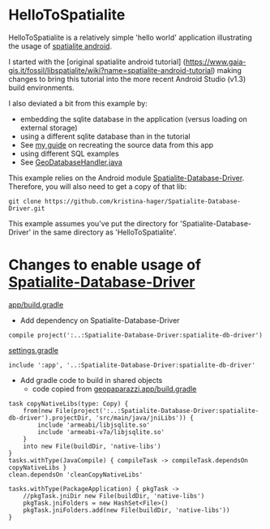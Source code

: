 # HelloToSpatialite

HelloToSpatialite is a relatively simple 'hello world' application illustrating the usage of [spatialite android](https://www.gaia-gis.it/fossil/libspatialite/wiki?name=splite-android).

I started with the [original spatialite android tutorial] (https://www.gaia-gis.it/fossil/libspatialite/wiki?name=spatialite-android-tutorial)
 making changes to bring this tutorial into the more recent Android Studio (v1.3) build environments.
 
 I also deviated a bit from this example by:
 - embedding the sqlite database in the application (versus loading on external storage)
 - using a different sqlite database than in the tutorial
  - See [my guide](https://github.com/kristina-hager/spatialite-tools-docker) on recreating the source data from this app
 - using different SQL examples
  - See [GeoDatabaseHandler.java](https://github.com/kristina-hager/HelloToSpatialite/blob/master/app/src/main/java/pimp/hellotospatialite/GeoDatabaseHandler.java) 

This example relies on the Android module [Spatialite-Database-Driver](https://github.com/kristina-hager/Spatialite-Database-Driver).
Therefore, you will also need to get a copy of that lib:

`git clone https://github.com/kristina-hager/Spatialite-Database-Driver.git`

This example assumes you've put the directory for 'Spatialite-Database-Driver' in the same directory as 'HelloToSpatialite'.

# Changes to enable usage of [Spatialite-Database-Driver](https://github.com/kristina-hager/Spatialite-Database-Driver)

[app/build.gradle](https://github.com/kristina-hager/HelloToSpatialite/blob/master/app/build.gradle)
- Add dependency on Spatialite-Database-Driver

`compile project(':..:Spatialite-Database-Driver:spatialite-db-driver')`

[settings.gradle](https://github.com/kristina-hager/HelloToSpatialite/blob/master/settings.gradle)

`include ':app', '..:Spatialite-Database-Driver:spatialite-db-driver'`

- Add gradle code to build in shared objects
  -  code copied from  [geopaparazzi.app/build.gradle](https://github.com/geopaparazzi/geopaparazzi/blob/master/geopaparazzi.app/build.gradle)

```
task copyNativeLibs(type: Copy) {
    from(new File(project(':..:Spatialite-Database-Driver:spatialite-db-driver').projectDir, 'src/main/java/jniLibs')) {
        include 'armeabi/libjsqlite.so'
        include 'armeabi-v7a/libjsqlite.so'
    }
    into new File(buildDir, 'native-libs')
}
tasks.withType(JavaCompile) { compileTask -> compileTask.dependsOn copyNativeLibs }
clean.dependsOn 'cleanCopyNativeLibs'

tasks.withType(PackageApplication) { pkgTask ->
    //pkgTask.jniDir new File(buildDir, 'native-libs')
    pkgTask.jniFolders = new HashSet<File>()
    pkgTask.jniFolders.add(new File(buildDir, 'native-libs'))
}
```
